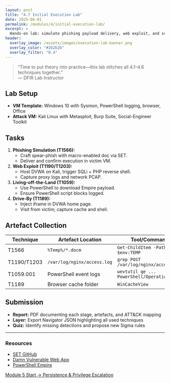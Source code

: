 ```yaml
---
layout: post
title: "4.7 Initial Execution Lab"
date: 2025-06-01
permalink: /modules/4/initial-execution-lab/
excerpt: >
  Hands-on lab: simulate phishing payload delivery, web exploit, and script-based LO-TL execution in a controlled VM; collect artifacts and map to ATT&CK.
header:
  overlay_image: /assets/images/execution-lab-banner.png
  overlay_color: "#2b2b2b"
  overlay_filter: "0.4"
---
```


> “Time to put theory into practice—this lab stitches all 4.1–4.6 techniques together.”  
> — DFIR Lab Instructor

## Lab Setup

- **VM Template:** Windows 10 with Sysmon, PowerShell logging, browser, Office  
- **Attack VM:** Kali Linux with Metasploit, Burp Suite, Social-Engineer Toolkit  

## Tasks

1. **Phishing Simulation (T1566):**  
   - Craft spear-phish with macro-enabled doc via SET.  
   - Deliver and confirm execution in victim VM.  
2. **Web Exploit (T1190/T1203):**  
   - Host DVWA on Kali, trigger SQLi + PHP reverse shell.  
   - Capture proxy logs and network PCAP.  
3. **Living-off-the-Land (T1059):**  
   - Use PowerShell to download Empire payload.  
   - Ensure PowerShell script blocks logged.  
4. **Drive-By (T1189):**  
   - Inject iframe in DVWA home page.  
   - Visit from victim; capture cache and shell.  

## Artefact Collection

| Technique      | Artefact Location              | Tool/Command                            |
|----------------|--------------------------------|-----------------------------------------|
| T1566         | `%Temp%/*.docm`                | `Get-ChildItem -Path $env:TEMP`         |
| T1190/T1203   | `/var/log/nginx/access.log`    | `grep POST /var/log/nginx/access.log`   |
| T1059.001     | PowerShell event logs          | `wevtutil qe ... PowerShell/Operational`|
| T1189         | Browser cache folder           | `WinCacheView`                          |

## Submission

- **Report:** PDF documenting each stage, artefacts, and ATT&CK mapping  
- **Layer:** Export Navigator JSON highlighting all used techniques  
- **Quiz:** Identify missing detections and propose new Sigma rules  

---

<div class="post-resources container">
  <h3>Resources</h3>
  <ul>
    <li><a href="https://github.com/trustedsec/social-engineer-toolkit" target="_blank">SET GitHub</a></li>
    <li><a href="https://www.dvwa.co.uk/" target="_blank">Damn Vulnerable Web App</a></li>
    <li><a href="https://github.com/PowerShellEmpire/Empire" target="_blank">PowerShell Empire</a></li>
  </ul>
</div>

<a href="{{ site.baseurl }}/modules/persistence-privilege-escalation/" class="next-link">Module 5 Start → Persistence & Privilege Escalation</a>
